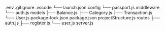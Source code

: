 .env
.gitignore
.vscode
└── launch.json
config
└── passport.js
middleware
└── auth.js
models
├── Balance.js
├── Category.js
├── Transaction.js
└── User.js
package-lock.json
package.json
projectStructure.js
routes
├── auth.js
├── register.js
└── user.js
server.js

